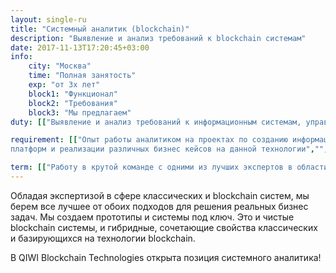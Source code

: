 ```yaml
---
layout: single-ru
title: "Системный аналитик (blockchain)"
description: "Выявление и анализ требований к blockchain системам"
date: 2017-11-13T17:20:45+03:00
info:
    city: "Москва"
    time: "Полная занятость"
    exp: "от 3х лет"
    block1: "Функционал"
    block2: "Требования"
    block3: "Мы предлагаем"
duty: [["Выявление и анализ требований к информационным системам, управление требованиями","Участие в процессе выбора блокчейн-платформ, разработки ИТ архитектуры, проектирования ИТ решений"],["Разработка документов: функциональные требования, техническое задание, проектной и технической документации, в том числе в соответствии с требованиями ГОСТ 19 и ГОСТ 34"]]

requirement: [["Опыт работы аналитиком на проектах по созданию информационных систем (ИС) не менее 1 года","Опыт разработки документации на ИС по ГОСТ 34 и ГОСТ 19"],["Понимание принципов работы технологии блокчейн, специфик различных блокчейн
платформ и реализации различных бизнес кейсов на данной технологии","",]]

term: [["Работу в крутой команде с одними из лучших экспертов в области разработки комплексных ИТ-систем и ИТ-консалтинга, конструктивными и позитивными, молодыми и заряженными на результат","Бирюзовый оттенок в процессах управления компанией: стремление к децентрализации власти, высокий уровень персональной ответственности и свобода в процессе достижения своих результатов"],["Интересные проекты в разных областях бизнеса, с крупным / средним бизнесом и стартапами","Возможность периодичной удаленной работы"],["Гибкое начало рабочего дня. Не важно во сколько ты приходишь и уходишь, главное - результат!","Уютный офис в пешей доступности от метро Павелецкая"]]
---
```


Обладая экспертизой в сфере классических и blockchain систем, мы берем все лучшее от обоих подходов для решения реальных бизнес задач. Мы создаем прототипы и системы под ключ. Это и чистые blockchain системы, и гибридные, сочетающие свойства классических и базирующихся на технологии blockchain.

В QIWI Blockchain Technologies открыта позиция системного аналитика!
